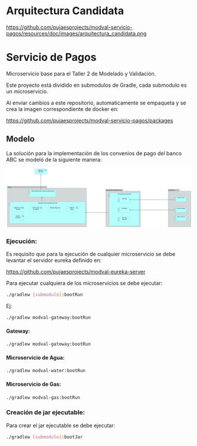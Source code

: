 # Arquitectura Candidata

https://github.com/pujaesprojects/modval-servicio-pagos/resources/doc/images/arquitectura_candidata.png

# Servicio de Pagos

Microservicio base para el Taller 2 de Modelado y Validación.

Este proyecto está dividido en submodulos de Gradle, cada submodulo es un microservicio.

Al enviar cambios a este repositorio, automaticamente se empaqueta y se crea la imagen correspondiente de docker en:

https://github.com/pujaesprojects/modval-servicio-pagos/packages

## Modelo

La solución para la implementación de los convenios de pago del banco ABC se modeló de la siguiente manera:

![alt text](images/modelo.png "Logo Title Text 1")



### Ejecución:

Es requisito que para la ejecución de cualquier microservicio se debe levantar el servidor eureka definido en:

https://github.com/pujaesprojects/modval-eureka-server

Para ejecutar cualquiera de los microservicios se debe ejecutar:

```bash
./gradlew [submodulo]:bootRun
```

Ej:

```bash
./gradlew modval-gateway:bootRun
```

#### Gateway:

```bash
./gradlew modval-gateway:bootRun
```

#### Microservicio de Agua:

```bash
./gradlew modval-water:bootRun
```

#### Microservicio de Gas:

```bash
./gradlew modval-gas:bootRun
```

### Creación de jar ejecutable:

Para crear el jar ejecutable se debe ejecutar:

```bash
./gradlew [submodulo]:bootJar
```
